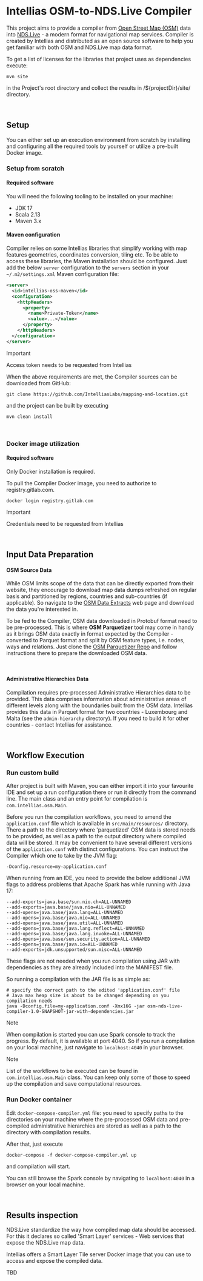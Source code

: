 # Intellias OSM-to-NDS.Live Compiler

This project aims to provide a compiler from [Open Street Map (OSM)](https://www.openstreetmap.org) data into [NDS.Live](https://nds.live/) - a modern format for navigational
map services. Compiler is created by Intellias and distributed as an open source software to help you get familiar with
both OSM and NDS.Live map data format.

To get a list of licenses for the libraries that project uses as dependencies execute:
```shell
mvn site
```
in the Project's root directory and collect the results in /${projectDir}/site/ directory.

<br/>

## Setup
You can either set up an execution environment from scratch by installing and configuring all the required tools by
yourself or utilize a pre-built Docker image.

### Setup from scratch
#### Required software
You will need the following tooling to be installed on your machine:
* JDK 17
* Scala 2.13
* Maven 3.x
#### Maven configuration
Compiler relies on some Intellias libraries that simplify working with map features geometries, coordinates conversion,
tiling etc. To be able to access these libraries, the Maven installation should be configured. Just add the below `server`
configuration to the `servers` section in your `~/.m2/settings.xml` Maven configuration file:
```xml
<server>
  <id>intellias-oss-maven</id>
  <configuration>
	<httpHeaders>
	  <property>
		<name>Private-Token</name>
		<value>...</value>
	  </property>
	</httpHeaders>
  </configuration>
</server>
```

> [!IMPORTANT]
> Access token needs to be requested from Intellias

When the above requirements are met, the Compiler sources can be downloaded from GitHub:
```shell
git clone https://github.com/IntelliasLabs/mapping-and-location.git
```
and the project can be built by executing
```shell
mvn clean install
```
<br/>

### Docker image utilization
#### Required software
Only Docker installation is required.

To pull the Compiler Docker image, you need to authorize to registry.gitlab.com.
```shell
docker login registry.gitlab.com
```

> [!IMPORTANT]
> Credentials need to be requested from Intellias

<br/>

## Input Data Preparation

#### OSM Source Data
While OSM limits scope of the data that can be directly exported from their website, they encourage to download map
data dumps refreshed on regular basis and partitioned by regions, countries and sub-countries (if applicable).
So navigate to the [OSM Data Extracts](https://download.geofabrik.de/) web page and download the data you're interested in.

To be fed to the Compiler, OSM data downloaded in Protobuf format need to be pre-processed. This is where **OSM Parquetizer**
tool may come in handy as it brings OSM data exactly in format expected by the Compiler - converted to Parquet format
and split by OSM feature types, i.e. nodes, ways and relations. Just clone the [OSM Parquetizer Repo](https://github.com/adrianulbona/osm-parquetizer.git)
and follow instructions there to prepare the downloaded OSM data.

<br/>

#### Administrative Hierarchies Data
Compilation requires pre-processed Administrative Hierarchies data to be provided. This data comprises information about
administrative areas of different levels along with the boundaries built from the OSM data.
Intellias provides this data in Parquet format for two countries - Luxembourg and Malta (see the `admin-hierarchy` directory).
If you need to build it for other countries - contact Intellias for assistance.

<br/>

## Workflow Execution

### Run custom build
After project is built with Maven, you can either import it into your favourite IDE and set up a run configuration there
or run it directly from the command line. The main class and an entry point for compilation is `com.intellias.osm.Main`.

Before you run the compilation workflows, you need to amend the `application.conf` file which is available in
`src/main/resources/` directory. There a path to the directory where 'parquetized' OSM data is stored needs to be provided,
as well as a path to the output directory where compiled data will be stored. It may be convenient to have several different
versions of the `application.conf` with distinct configurations. You can instruct the Compiler which one to take by the JVM flag:
```
-Dconfig.resource=my-application.conf
```

When running from an IDE, you need to provide the below additional JVM flags to address problems that Apache Spark has while running
with Java 17:
```
--add-exports=java.base/sun.nio.ch=ALL-UNNAMED
--add-exports=java.base/java.nio=ALL-UNNAMED
--add-opens=java.base/java.lang=ALL-UNNAMED
--add-opens=java.base/java.nio=ALL-UNNAMED
--add-opens=java.base/java.util=ALL-UNNAMED
--add-opens=java.base/java.lang.reflect=ALL-UNNAMED
--add-opens=java.base/java.lang.invoke=ALL-UNNAMED
--add-opens=java.base/sun.security.action=ALL-UNNAMED
--add-opens=java.base/java.io=ALL-UNNAMED
--add-exports=jdk.unsupported/sun.misc=ALL-UNNAMED
```
These flags are not needed when you run compilation using JAR with dependencies as they are already included into the MANIFEST file.

So running a compilation with the JAR file is as simple as:
```shell
# specify the correct path to the edited 'application.conf' file
# Java max heap size is about to be changed depending on you compilation needs
java -Dconfig.file=my-application.conf -Xmx16G -jar osm-nds-live-compiler-1.0-SNAPSHOT-jar-with-dependencies.jar
```

> [!NOTE]
> When compilation is started you can use Spark console to track the progress. By default, it is available at port 4040. So if you run a compilation on your local machine, just navigate to `localhost:4040` in your browser.

> [!NOTE]
> List of the workflows to be executed can be found in `com.intellias.osm.Main` class. You can keep only some of those to speed up the compilation and save computational resources.


### Run Docker container
Edit `docker-compose-compiler.yml` file: you need to specify paths to the directories on your machine where the pre-processed
OSM data and pre-compiled administrative hierarchies are stored as well as a path to the directory with
compilation results.

After that, just execute
```shell
docker-compose -f docker-compose-compiler.yml up
```
and compilation will start. 

You can still browse the Spark console by navigating to `localhost:4040` in a browser on your local machine.

<br/>

## Results inspection
NDS.Live standardize the way how compiled map data should be accessed. For this it declares so called 'Smart Layer' services -
Web services that expose the NDS.Live map data.

Intellias offers a Smart Layer Tile server Docker image that you can use to access and expose the compiled data.

TBD
